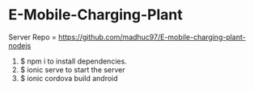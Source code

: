 # E-Mobile-Charging-Plant


Server Repo =  https://github.com/madhuc97/E-mobile-charging-plant-nodejs


1. $ npm i to install dependencies.
2. $ ionic serve to start the server
3. $ ionic cordova build android 
